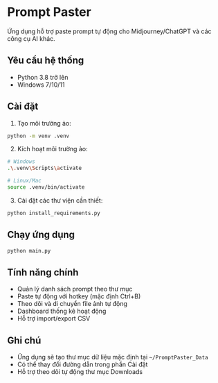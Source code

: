 # Prompt Paster

Ứng dụng hỗ trợ paste prompt tự động cho Midjourney/ChatGPT và các công cụ AI khác.

## Yêu cầu hệ thống
- Python 3.8 trở lên
- Windows 7/10/11

## Cài đặt

1. Tạo môi trường ảo:
```bash
python -m venv .venv
```

2. Kích hoạt môi trường ảo:
```bash
# Windows
.\.venv\Scripts\activate

# Linux/Mac
source .venv/bin/activate
```

3. Cài đặt các thư viện cần thiết:
```bash
python install_requirements.py
```

## Chạy ứng dụng

```bash
python main.py
```

## Tính năng chính

- Quản lý danh sách prompt theo thư mục
- Paste tự động với hotkey (mặc định Ctrl+B)
- Theo dõi và di chuyển file ảnh tự động
- Dashboard thống kê hoạt động
- Hỗ trợ import/export CSV

## Ghi chú

- Ứng dụng sẽ tạo thư mục dữ liệu mặc định tại `~/PromptPaster_Data`
- Có thể thay đổi đường dẫn trong phần Cài đặt
- Hỗ trợ theo dõi tự động thư mục Downloads